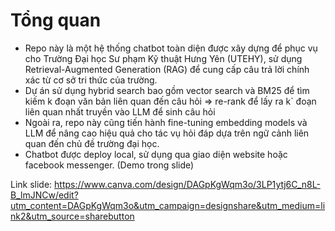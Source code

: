 # Tổng quan

- Repo này là một hệ thống chatbot toàn diện được xây dựng để phục vụ cho Trường Đại học Sư phạm Kỹ thuật Hưng Yên (UTEHY), sử dụng Retrieval-Augmented Generation (RAG) để cung cấp câu trả lời chính xác từ cơ sở tri thức của trường.
- Dự án sử dụng hybrid search bao gồm vector search và BM25 để tìm kiếm k đoạn văn bản liên quan đến câu hỏi => re-rank để lấy ra k` đoạn liên quan nhất truyền vào LLM để sinh câu hỏi
- Ngoài ra, repo này cũng tiến hành fine-tuning embedding models và LLM để nâng cao hiệu quả cho tác vụ hỏi đáp dựa trên ngữ cảnh liên quan đến chủ đề trường đại học.
- Chatbot được deploy local, sử dụng qua giao diện website hoặc facebook messenger. (Demo trong slide)

Link slide: https://www.canva.com/design/DAGpKgWqm3o/3LP1ytj6C_n8L-B_lmJNCw/edit?utm_content=DAGpKgWqm3o&utm_campaign=designshare&utm_medium=link2&utm_source=sharebutton
